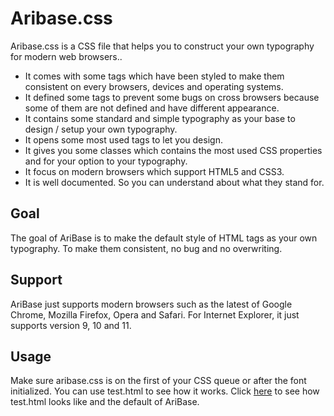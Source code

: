 Aribase.css
=======

Aribase.css is a CSS file that helps you to construct your own typography for modern web browsers..

* It comes with some tags which have been styled to make them consistent on every browsers, devices and operating systems.
* It defined some tags to prevent some bugs on cross browsers because some of them are not defined and have different appearance.
* It contains some standard and simple typography as your base to design / setup your own typography.
* It opens some most used tags to let you design.
* It gives you some classes which contains the most used CSS properties and for your option to your typography.
* It focus on modern browsers which support HTML5 and CSS3.
* It is well documented. So you can understand about what they stand for.

## Goal

The goal of AriBase is to make the default style of HTML tags as your own typography. To make them consistent, no bug and no overwriting.

## Support

AriBase just supports modern browsers such as the latest of Google Chrome, Mozilla Firefox, Opera and Safari. For Internet Explorer, it just supports version 9, 10 and 11.

## Usage

Make sure aribase.css is on the first of your CSS queue or after the font initialized. You can use test.html to see how it works. Click [here](http://aristorinjuang.github.io) to see how test.html looks like and the default of AriBase.
